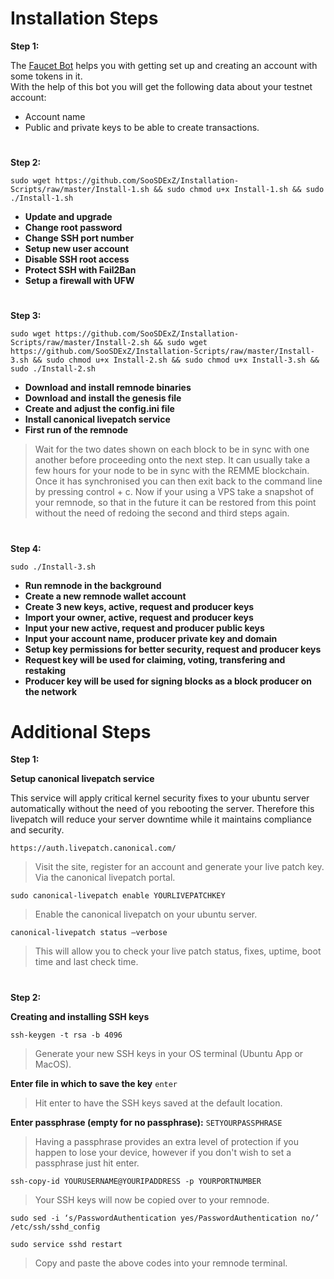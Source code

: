 #
# **Installation Steps**

__Step 1:__

The [Faucet Bot](https://t.me/RemmeProtocolTestnetFaucetBot) helps you with getting set up and creating an account with some tokens in it.<br>With the help of this bot you will get the following data about your testnet account:

* Account name
* Public and private keys to be able to create transactions.

#

__Step 2:__

```sudo wget https://github.com/SooSDExZ/Installation-Scripts/raw/master/Install-1.sh && sudo chmod u+x Install-1.sh && sudo ./Install-1.sh```

* **Update and upgrade**
* **Change root password**
* **Change SSH port number**
* **Setup new user account**
* **Disable SSH root access**
* **Protect SSH with Fail2Ban**
* **Setup a firewall with UFW**

#

__Step 3:__

```sudo wget https://github.com/SooSDExZ/Installation-Scripts/raw/master/Install-2.sh && sudo wget https://github.com/SooSDExZ/Installation-Scripts/raw/master/Install-3.sh && sudo chmod u+x Install-2.sh && sudo chmod u+x Install-3.sh && sudo ./Install-2.sh```

* **Download and install remnode binaries**
* **Download and install the genesis file**
* **Create and adjust the config.ini file**
* **Install canonical livepatch service**
* **First run of the remnode**

> Wait for the two dates shown on each block to be in sync with one another before proceeding onto the next step. It can usually take a few hours for your node to be in sync with the REMME blockchain. Once it has synchronised you can then exit back to the command line by pressing control + c. Now if your using a VPS take a snapshot of your remnode, so that in the future it can be restored from this point without the need of redoing the second and third steps again.

#

__Step 4:__

```sudo ./Install-3.sh```

* **Run remnode in the background**
* **Create a new remnode wallet account**
* **Create 3 new keys, active, request and producer keys**
* **Import your owner, active, request and producer keys**
* **Input your new active, request and producer public keys**
* **Input your account name, producer private key and domain**
* **Setup key permissions for better security, request and producer keys**
* **Request key will be used for claiming, voting, transfering and restaking**
* **Producer key will be used for signing blocks as a block producer on the network**

#
# Additional Steps

__Step 1:__

**Setup canonical livepatch service**

This service will apply critical kernel security fixes to your ubuntu server automatically without the need of you rebooting the server. Therefore this livepatch will reduce your server downtime while it maintains compliance and security.

`https://auth.livepatch.canonical.com/`

> Visit the site, register for an account and generate your live patch key. Via the canonical livepatch portal.

`sudo canonical-livepatch enable YOURLIVEPATCHKEY`

> Enable the canonical livepatch on your ubuntu server.

`canonical-livepatch status —verbose`

> This will allow you to check your live patch status, fixes, uptime, boot time and last check time. 

#

__Step 2:__

**Creating and installing SSH keys**

`ssh-keygen -t rsa -b 4096`

> Generate your new SSH keys in your OS terminal (Ubuntu App or MacOS).

**Enter file in which to save the key** `enter`

> Hit enter to have the SSH keys saved at the default location.

**Enter passphrase (empty for no passphrase):** `SETYOURPASSPHRASE`

> Having a passphrase provides an extra level of protection if you happen to lose your device, however if you don't wish to set a passphrase just hit enter.

`ssh-copy-id YOURUSERNAME@YOURIPADDRESS -p YOURPORTNUMBER`

> Your SSH keys will now be copied over to your remnode.

`sudo sed -i ‘s/PasswordAuthentication yes/PasswordAuthentication no/’ /etc/ssh/sshd_config`

`sudo service sshd restart`

> Copy and paste the above codes into your remnode terminal.
